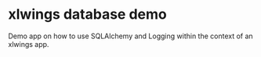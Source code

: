 # xlwings database demo

Demo app on how to use SQLAlchemy and Logging within the context of an xlwings app.